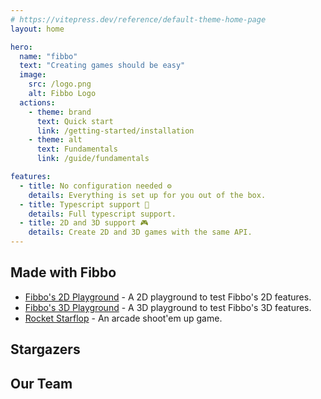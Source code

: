 ```yaml
---
# https://vitepress.dev/reference/default-theme-home-page
layout: home

hero:
  name: "fibbo"
  text: "Creating games should be easy"
  image:
    src: /logo.png
    alt: Fibbo Logo
  actions:
    - theme: brand
      text: Quick start
      link: /getting-started/installation
    - theme: alt
      text: Fundamentals
      link: /guide/fundamentals

features:
  - title: No configuration needed ⚙️
    details: Everything is set up for you out of the box.
  - title: Typescript support 🦺
    details: Full typescript support.
  - title: 2D and 3D support 🎮
    details: Create 2D and 3D games with the same API.
---
```


## Made with Fibbo

- [Fibbo's 2D Playground](https://fibbo.dev/playground-2d/) - A 2D playground to test Fibbo's 2D features.
- [Fibbo's 3D Playground](https://fibbo.dev/playground-3d/) - A 3D playground to test Fibbo's 3D features.
- [Rocket Starflop](https://gugustinette.github.io/rocket-starflop/) - An arcade shoot'em up game.

## Stargazers

<ClientOnly>
  <Stargazers />
</ClientOnly>

## Our Team

<script setup>
import Stargazers from './components/Stargazers.vue'
import { VPTeamMembers } from 'vitepress/theme'

const members = [
  {
    avatar: 'https://www.github.com/gugustinette.png',
    name: 'Gugustinette',
    title: 'Creator',
    links: [
      { icon: 'github', link: 'https://github.com/gugustinette' },
      { icon: 'bluesky', link: 'https://bsky.app/profile/gugustinette.com' },
    ]
  },
]
</script>

<VPTeamMembers size="small" :members="members" />
